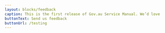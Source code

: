 ```yaml
---
layout: blocks/feedback
caption: This is the first release of Gov.au Service Manual. We’d love to know what’s missing or could be done better
buttonText: Send us feedback
buttonUrl: /testing
---
```

